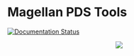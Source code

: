# Magellan PDS Tools
[![Documentation Status](https://readthedocs.org/projects/magellantools/badge/?version=latest)](https://magellantools.readthedocs.io/en/latest/?badge=latest)

<p align="center">
  <img src="docs/img/logo.png" />
</p>